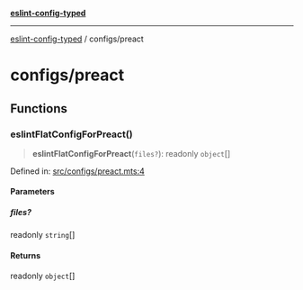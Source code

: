 [**eslint-config-typed**](../README.md)

---

[eslint-config-typed](../README.md) / configs/preact

# configs/preact

## Functions

### eslintFlatConfigForPreact()

> **eslintFlatConfigForPreact**(`files?`): readonly `object`[]

Defined in: [src/configs/preact.mts:4](https://github.com/noshiro-pf/eslint-config-typed/blob/main/src/configs/preact.mts#L4)

#### Parameters

##### files?

readonly `string`[]

#### Returns

readonly `object`[]
